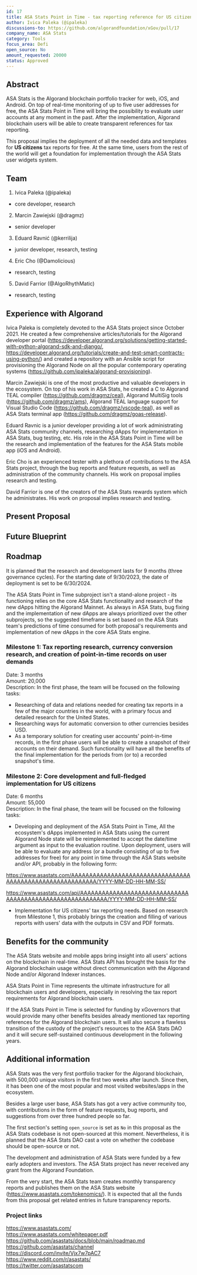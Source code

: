 ```yaml
---
id: 17
title: ASA Stats Point in Time - tax reporting reference for US citizens
author: Ivica Paleka (@ipaleka)
discussions-to: https://github.com/algorandfoundation/xGov/pull/17
company_name: ASA Stats
category: Tools
focus_area: Defi
open_source: No
amount_requested: 20000
status: Approved
---
```


## Abstract
ASA Stats is the Algorand blockchain portfolio tracker for web, iOS, and Android. On top of real-time monitoring of up to five user addresses for free, the ASA Stats Point in Time will bring the possibility to evaluate user accounts at any moment in the past. After the implementation, Algorand blockchain users will be able to create transparent references for tax reporting.

This proposal implies the deployment of all the needed data and templates for **US citizens** tax reports for free. At the same time, users from the rest of the world will get a foundation for implementation through the ASA Stats user widgets system.

## Team
1. Ivica Paleka (@ipaleka)

 - core developer, research

2. Marcin Zawiejski (@dragmz)

 - senior developer

3. Eduard Ravnić (@kerrilija)

 - junior developer, research, testing

4. Eric Cho (@Damolicious)

 - research, testing

5. David Farrior (@AlgoRhythMatic)

 - research, testing


## Experience with Algorand
Ivica Paleka is completely devoted to the ASA Stats project since October 2021. He created a few comprehensive articles/tutorials for the Algorand developer portal (https://developer.algorand.org/solutions/getting-started-with-python-algorand-sdk-and-django/, https://developer.algorand.org/tutorials/create-and-test-smart-contracts-using-python/) and created a repository with an Ansible script for provisioning the Algorand Node on all the popular contemporary operating systems (https://github.com/ipaleka/algorand-provisioning).

Marcin Zawiejski is one of the most productive and valuable developers in the ecosystem. On top of his work in ASA Stats, he created a C to Algorand TEAL compiler (https://github.com/dragmz/ceal), Algorand MultiSig tools (https://github.com/dragmz/ams), Algorand TEAL language support for Visual Studio Code (https://github.com/dragmz/vscode-teal), as well as ASA Stats terminal app (https://github.com/dragmz/goas-release).

Eduard Ravnic is a junior developer providing a lot of work administrating ASA Stats community channels, researching dApps for implementation in ASA Stats, bug testing, etc. His role in the ASA Stats Point in Time will be the research and implementation of the features for the ASA Stats mobile app (iOS and Android).

Eric Cho is an experienced tester with a plethora of contributions to the ASA Stats project, through the bug reports and feature requests, as well as administration of the community channels. His work on proposal implies research and testing.

David Farrior is one of the creators of the ASA Stats rewards system which he administrates. His work on proposal implies research and testing.

## Present Proposal
## Future Blueprint
## Roadmap
It is planned that the research and development lasts for 9 months (three governance cycles). For the starting date of 9/30/2023, the date of deployment is set to be 6/30/2024.

The ASA Stats Point in Time subproject isn't a stand-alone project - its functioning relies on the core ASA Stats functionality and research of the new dApps hitting the Algorand Mainnet. As always in ASA Stats, bug fixing and the implementation of new dApps are always prioritized over the other subprojects, so the suggested timeframe is set based on the ASA Stats team's predictions of time consumed for both proposal's requirements and implementation of new dApps in the core ASA Stats engine.

### Milestone 1: Tax reporting research, currency conversion research, and creation of point-in-time records on user demands
Date: 3 months  
Amount: 20,000  
Description: In the first phase, the team will be focused on the following tasks:  
- Researching of data and relations needed for creating tax reports in a few of the major countries in the world, with a primary focus and detailed research for the United States.
- Researching ways for automatic conversion to other currencies besides USD.
- As a temporary solution for creating user accounts' point-in-time records, in the first phase users will be able to create a snapshot of their accounts on their demand. Such functionality will have all the benefits of the final implementation for the periods from (or to) a recorded snapshot's time.

### Milestone 2: Core development and full-fledged implementation for US citizens
Date: 6 months  
Amount: 55,000  
Description: In the final phase, the team will be focused on the following tasks:  
- Developing and deployment of the ASA Stats Point in Time, All the ecosystem's dApps implemented in ASA Stats using the current Algorand Node state will be reimplemented to accept the date/time argument as input to the evaluation routine. Upon deployment, users will be able to evaluate any address (or a bundle consisting of up to five addresses for free) for any point in time through the ASA Stats website and/or API, probably in the following form:

https://www.asastats.com/AAAAAAAAAAAAAAAAAAAAAAAAAAAAAAAAAAAAAAAAAAAAAAAAAAAAAAAAAA/YYYY-MM-DD-HH-MM-SS/

https://www.asastats.com/api/AAAAAAAAAAAAAAAAAAAAAAAAAAAAAAAAAAAAAAAAAAAAAAAAAAAAAAAAAA/YYYY-MM-DD-HH-MM-SS/

- Implementation for US citizens' tax reporting needs. Based on research from Milestone 1, this probably brings the creation and filling of various reports with users' data with the outputs in CSV and PDF formats.

## Benefits for the community
The ASA Stats website and mobile apps bring insight into all users' actions on the blockchain in real-time. ASA Stats API has brought the basis for the Algorand blockchain usage without direct communication with the Algorand Node and/or Algorand Indexer instances.

ASA Stats Point in Time represents the ultimate infrastructure for all blockchain users and developers, especially in resolving the tax report requirements for Algorand blockchain users.

If the ASA Stats Point in Time is selected for funding by xGovernors that would provide many other benefits besides already mentioned tax reporting references for the Algorand blockchain users. It will also secure a flawless transition of the custody of the project's resources to the ASA Stats DAO and it will secure self-sustained continuous development in the following years.

## Additional information
ASA Stats was the very first portfolio tracker for the Algorand blockchain, with 500,000 unique visitors in the first two weeks after launch. Since then, it has been one of the most popular and most visited websites/apps in the ecosystem.

Besides a large user base, ASA Stats has got a very active community too, with contributions in the form of feature requests, bug reports, and suggestions from over three hundred people so far.

The first section's setting `open_source` is set as `No` in this proposal as the ASA Stats codebase is not open-sourced at this moment. Nevertheless, it is planned that the ASA Stats DAO cast a vote on whether the codebase should be open-source or not.

The development and administration of ASA Stats were funded by a few early adopters and investors. The ASA Stats project has never received any grant from the Algorand Foundation.

From the very start, the ASA Stats team creates monthly transparency reports and publishes them on the ASA Stats website (https://www.asastats.com/tokenomics/). It is expected that all the funds from this proposal get related entries in future transparency reports.

### Project links
https://www.asastats.com/  
https://www.asastats.com/whitepaper.pdf  
https://github.com/asastats/docs/blob/main/roadmap.md  
https://github.com/asastats/channel  
https://discord.com/invite/Vjx7w7pAC7  
https://www.reddit.com/r/asastats/  
https://twitter.com/asastatscom  

